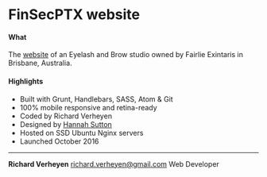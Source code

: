 # FinSecPTX website

#### What
The [website](http://missluxe.com.au/) of an Eyelash and Brow studio owned by Fairlie Exintaris in Brisbane, Australia.

#### Highlights
* Built with Grunt, Handlebars, SASS, Atom & Git
* 100% mobile responsive and retina-ready
* Coded by Richard Verheyen
* Designed by [Hannah Sutton](http://hannahsuttondesign.com/)
* Hosted on SSD Ubuntu Nginx servers
* Launched October 2016

--------------

**Richard Verheyen**
richard.verheyen@gmail.com
Web Developer
